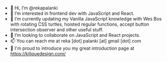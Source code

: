 - 👋 Hi, I’m @rekapalanki
- 👀 I’m interested in frontend dev with JavaScript and React.
- 🌱 I’m currently updating my Vanilla JavaScript knowledge with Wes Bos with rotating CSS turtles, hoisted regular functions, accept button intersection observer and other useful stuff.
- 💞️ I’m looking to collaborate on JavaScript and React projects.
- 📫 You can reach me at reka [dot] palanki [at] gmail [dot] com
- 🌋 I'm proud to introduce you my great introduction page at https://kilipuedesign.com/

<!---
rekapalanki/rekapalanki is a ✨ special ✨ repository because its `README.md` (this file) appears on your GitHub profile.
You can click the Preview link to take a look at your changes.
--->
